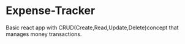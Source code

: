 # Expense-Tracker
Basic react app with CRUD(Create,Read,Update,Delete)concept that manages money transactions.
